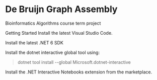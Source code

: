 # De Bruijn Graph Assembly
 Bioinformatics Algorithms course term project
 
Getting Started
Install the latest Visual Studio Code.

Install the latest .NET 6 SDK

Install the dotnet interactive global tool using:
> dotnet tool install --global Microsoft.dotnet-interactive

Install the .NET Interactive Notebooks extension from the marketplace.
